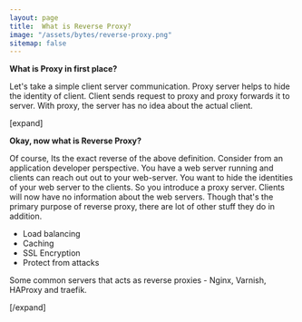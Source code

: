 ```yaml
---
layout: page
title:  What is Reverse Proxy?
image: "/assets/bytes/reverse-proxy.png"
sitemap: false
---
```


**What is Proxy in first place?**

Let's take a simple client server communication. Proxy server helps to hide the identity of client. Client sends request to proxy and proxy forwards it to server. With proxy, the server has no idea about the actual client. 

[expand]

**Okay, now what is Reverse Proxy?**

Of course, Its the exact reverse of the above definition. Consider from an application developer perspective. You have a web server running and clients can reach out out to your web-server. You want to hide the identities of your web server to the clients. So you introduce a proxy server. Clients will now have no information about the web servers. Though that's the primary purpose of reverse proxy, there are lot of other stuff they do in addition.

- Load balancing
- Caching
- SSL Encryption
- Protect from attacks

Some common servers that acts as reverse proxies - Nginx, Varnish, HAProxy and traefik.

[/expand]

